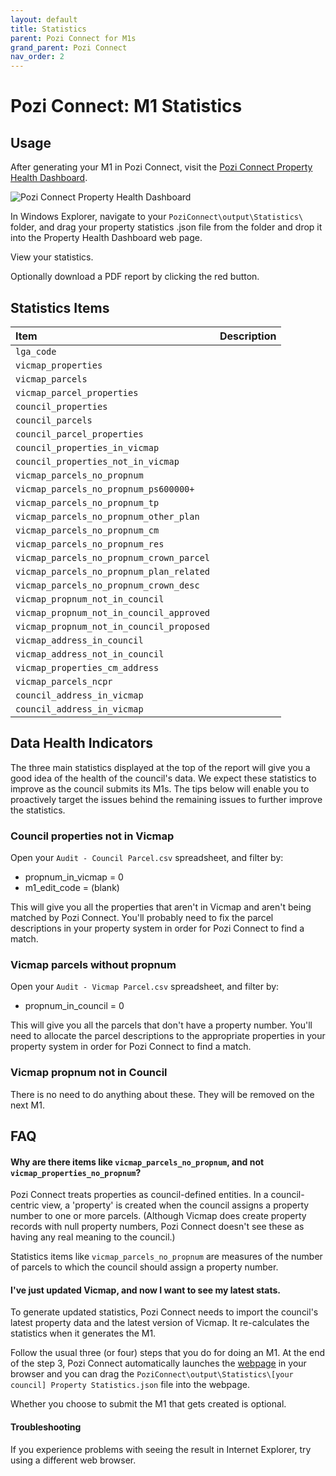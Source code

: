 ```yaml
---
layout: default
title: Statistics
parent: Pozi Connect for M1s
grand_parent: Pozi Connect
nav_order: 2
---
```


# Pozi Connect: M1 Statistics

## Usage

After generating your M1 in Pozi Connect, visit the [Pozi Connect Property Health Dashboard](https://dashboard.pozi.com/property/).

![Pozi Connect Property Health Dashboard](https://i.imgur.com/kOlywWO.png)

In Windows Explorer, navigate to your `PoziConnect\output\Statistics\` folder, and drag your property statistics .json file from the folder and drop it into the Property Health Dashboard web page.

View your statistics.

Optionally download a PDF report by clicking the red button.

## Statistics Items

Item|Description
:--|:--
`lga_code`|
`vicmap_properties`|
`vicmap_parcels`|
`vicmap_parcel_properties`|
`council_properties`|
`council_parcels`|
`council_parcel_properties`|
`council_properties_in_vicmap`|
`council_properties_not_in_vicmap`|
`vicmap_parcels_no_propnum`|
`vicmap_parcels_no_propnum_ps600000+`|
`vicmap_parcels_no_propnum_tp`|
`vicmap_parcels_no_propnum_other_plan`|
`vicmap_parcels_no_propnum_cm`|
`vicmap_parcels_no_propnum_res`|
`vicmap_parcels_no_propnum_crown_parcel`|
`vicmap_parcels_no_propnum_plan_related`|
`vicmap_parcels_no_propnum_crown_desc`|
`vicmap_propnum_not_in_council`|
`vicmap_propnum_not_in_council_approved`|
`vicmap_propnum_not_in_council_proposed`|
`vicmap_address_in_council`|
`vicmap_address_not_in_council`|
`vicmap_properties_cm_address`|
`vicmap_parcels_ncpr`|
`council_address_in_vicmap`|
`council_address_in_vicmap`|

## Data Health Indicators

The three main statistics displayed at the top of the report will give you a good idea of the health of the council's data. We expect these statistics to improve as the council submits its M1s. The tips below will enable you to proactively target the issues behind the remaining issues to further improve the statistics.

### Council properties not in Vicmap

Open your `Audit - Council Parcel.csv` spreadsheet, and filter by:

* propnum_in_vicmap = 0
* m1_edit_code = (blank)

This will give you all the properties that aren't in Vicmap and aren't being matched by Pozi Connect. You'll probably need to fix the parcel descriptions in your property system in order for Pozi Connect to find a match.

### Vicmap parcels without propnum

Open your `Audit - Vicmap Parcel.csv` spreadsheet, and filter by:

* propnum_in_council = 0

This will give you all the parcels that don't have a property number. You'll need to allocate the parcel descriptions to the appropriate properties in your property system in order for Pozi Connect to find a match.

### Vicmap propnum not in Council

There is no need to do anything about these. They will be removed on the
next M1.

## FAQ

#### Why are there items like `vicmap_parcels_no_propnum`, and not `vicmap_properties_no_propnum`?

Pozi Connect treats properties as council-defined entities. In a council-centric view, a 'property' is created when the council assigns a property number to one or more parcels. (Although Vicmap does create property records with null property numbers, Pozi Connect doesn't see these as having any real meaning to the council.)

Statistics items like `vicmap_parcels_no_propnum` are measures of the number of parcels to which the council should assign a property number.

#### I've just updated Vicmap, and now I want to see my latest stats.

To generate updated statistics, Pozi Connect needs to import the council's latest property data and the latest version of Vicmap. It re-calculates the statistics when it generates the M1.

Follow the usual three (or four) steps that you do for doing an M1. At the end of the step 3, Pozi Connect automatically launches the [webpage](https://dashboard.pozi.com/property/) in your browser and you can drag the `PoziConnect\output\Statistics\[your council] Property Statistics.json` file into the webpage.

Whether you choose to submit the M1 that gets created is optional.

#### Troubleshooting

If you experience problems with seeing the result in Internet Explorer, try using a different web browser.


